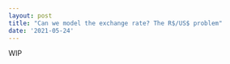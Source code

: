 ```yaml
---
layout: post
title: "Can we model the exchange rate? The R$/US$ problem"
date: '2021-05-24'
---
```


WIP








